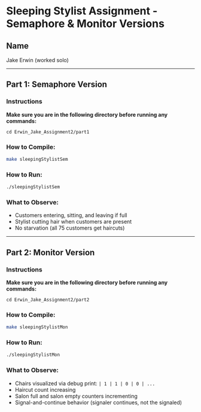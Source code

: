 # Sleeping Stylist Assignment - Semaphore & Monitor Versions

## Name
Jake Erwin (worked solo)

---

## Part 1: Semaphore Version

### Instructions
**Make sure you are in the following directory before running any commands:**
```
cd Erwin_Jake_Assignment2/part1
```

### How to Compile:
```bash
make sleepingStylistSem
```

### How to Run:
```bash
./sleepingStylistSem
```

### What to Observe:
- Customers entering, sitting, and leaving if full
- Stylist cutting hair when customers are present
- No starvation (all 75 customers get haircuts)

---

## Part 2: Monitor Version

### Instructions
**Make sure you are in the following directory before running any commands:**
```
cd Erwin_Jake_Assignment2/part2
```

### How to Compile:
```bash
make sleepingStylistMon
```

### How to Run:
```bash
./sleepingStylistMon
```

### What to Observe:
- Chairs visualized via debug print: `| 1 | 1 | 0 | 0 | ...`
- Haircut count increasing
- Salon full and salon empty counters incrementing
- Signal-and-continue behavior (signaler continues, not the signaled)